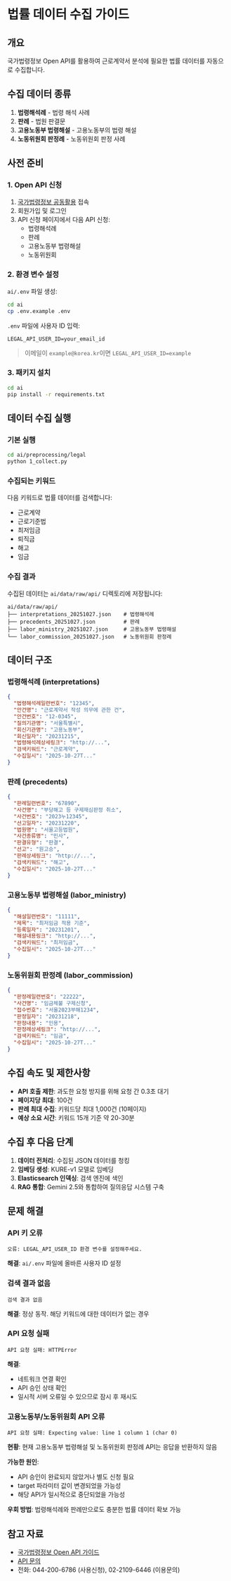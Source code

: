 # 법률 데이터 수집 가이드

## 개요

국가법령정보 Open API를 활용하여 근로계약서 분석에 필요한 법률 데이터를 자동으로 수집합니다.

## 수집 데이터 종류

1. **법령해석례** - 법령 해석 사례
2. **판례** - 법원 판결문
3. **고용노동부 법령해설** - 고용노동부의 법령 해설
4. **노동위원회 판정례** - 노동위원회 판정 사례

## 사전 준비

### 1. Open API 신청

1. [국가법령정보 공동활용](https://open.law.go.kr) 접속
2. 회원가입 및 로그인
3. API 신청 페이지에서 다음 API 신청:
   - 법령해석례
   - 판례
   - 고용노동부 법령해설
   - 노동위원회

### 2. 환경 변수 설정

`ai/.env` 파일 생성:

```bash
cd ai
cp .env.example .env
```

`.env` 파일에 사용자 ID 입력:

```
LEGAL_API_USER_ID=your_email_id
```

> 이메일이 `example@korea.kr`이면 `LEGAL_API_USER_ID=example`

### 3. 패키지 설치

```bash
cd ai
pip install -r requirements.txt
```

## 데이터 수집 실행

### 기본 실행

```bash
cd ai/preprocessing/legal
python 1_collect.py
```

### 수집되는 키워드

다음 키워드로 법률 데이터를 검색합니다:

- 근로계약
- 근로기준법
- 최저임금
- 퇴직금
- 해고
- 임금

### 수집 결과

수집된 데이터는 `ai/data/raw/api/` 디렉토리에 저장됩니다:

```
ai/data/raw/api/
├── interpretations_20251027.json    # 법령해석례
├── precedents_20251027.json         # 판례
├── labor_ministry_20251027.json     # 고용노동부 법령해설
└── labor_commission_20251027.json   # 노동위원회 판정례
```

## 데이터 구조

### 법령해석례 (interpretations)

```json
{
  "법령해석례일련번호": "12345",
  "안건명": "근로계약서 작성 의무에 관한 건",
  "안건번호": "12-0345",
  "질의기관명": "서울특별시",
  "회신기관명": "고용노동부",
  "회신일자": "20231215",
  "법령해석례상세링크": "http://...",
  "검색키워드": "근로계약",
  "수집일시": "2025-10-27T..."
}
```

### 판례 (precedents)

```json
{
  "판례일련번호": "67890",
  "사건명": "부당해고 등 구제재심판정 취소",
  "사건번호": "2023누12345",
  "선고일자": "20231220",
  "법원명": "서울고등법원",
  "사건종류명": "민사",
  "판결유형": "판결",
  "선고": "원고승",
  "판례상세링크": "http://...",
  "검색키워드": "해고",
  "수집일시": "2025-10-27T..."
}
```

### 고용노동부 법령해설 (labor_ministry)

```json
{
  "해설일련번호": "11111",
  "제목": "최저임금 적용 기준",
  "등록일자": "20231201",
  "해설내용링크": "http://...",
  "검색키워드": "최저임금",
  "수집일시": "2025-10-27T..."
}
```

### 노동위원회 판정례 (labor_commission)

```json
{
  "판정례일련번호": "22222",
  "사건명": "임금체불 구제신청",
  "접수번호": "서울2023부해1234",
  "판정일자": "20231218",
  "판정내용": "인용",
  "판정례상세링크": "http://...",
  "검색키워드": "임금",
  "수집일시": "2025-10-27T..."
}
```

## 수집 속도 및 제한사항

- **API 호출 제한**: 과도한 요청 방지를 위해 요청 간 0.3초 대기
- **페이지당 최대**: 100건
- **판례 최대 수집**: 키워드당 최대 1,000건 (10페이지)
- **예상 소요 시간**: 키워드 15개 기준 약 20-30분

## 수집 후 다음 단계

1. **데이터 전처리**: 수집된 JSON 데이터를 청킹
2. **임베딩 생성**: KURE-v1 모델로 임베딩
3. **Elasticsearch 인덱싱**: 검색 엔진에 색인
4. **RAG 통합**: Gemini 2.5와 통합하여 질의응답 시스템 구축

## 문제 해결

### API 키 오류

```
오류: LEGAL_API_USER_ID 환경 변수를 설정해주세요.
```

**해결**: `ai/.env` 파일에 올바른 사용자 ID 설정

### 검색 결과 없음

```
검색 결과 없음
```

**해결**: 정상 동작. 해당 키워드에 대한 데이터가 없는 경우

### API 요청 실패

```
API 요청 실패: HTTPError
```

**해결**:
- 네트워크 연결 확인
- API 승인 상태 확인
- 일시적 서버 오류일 수 있으므로 잠시 후 재시도

### 고용노동부/노동위원회 API 오류

```
API 요청 실패: Expecting value: line 1 column 1 (char 0)
```

**현황**: 현재 고용노동부 법령해설 및 노동위원회 판정례 API는 응답을 반환하지 않음

**가능한 원인**:
- API 승인이 완료되지 않았거나 별도 신청 필요
- target 파라미터 값이 변경되었을 가능성
- 해당 API가 일시적으로 중단되었을 가능성

**우회 방법**: 법령해석례와 판례만으로도 충분한 법률 데이터 확보 가능

## 참고 자료

- [국가법령정보 Open API 가이드](https://open.law.go.kr/LSO/openApi/guideList.do)
- [API 문의](mailto:lawmanager@korea.kr)
- 전화: 044-200-6786 (사용신청), 02-2109-6446 (이용문의)
